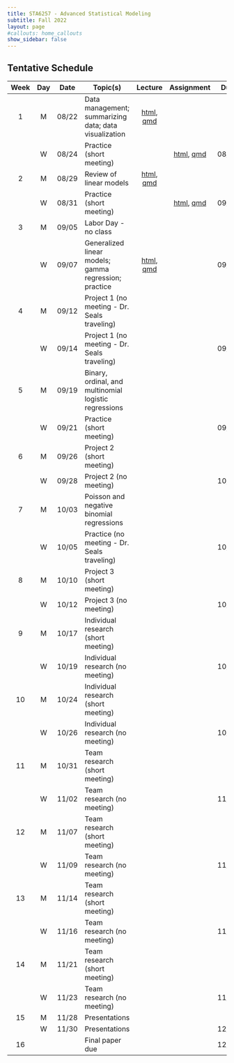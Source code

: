 ```yaml
---
title: STA6257 - Advanced Statistical Modeling
subtitle: Fall 2022 
layout: page
#callouts: home_callouts
show_sidebar: false
---
```


## Tentative Schedule

| Week | Day | Date  | Topic(s) | Lecture | Assignment | Due |
|:-:|:-:|:---:|--------------------|:--:|:-:|:-:
| 1    | M    | 08/22 | Data management; summarizing data; data visualization | [html](https://samanthaseals.github.io/STA6257/slides/L01.html), [qmd](https://github.com/samanthaseals/STA6257/blob/main/slides/L01.qmd) | | |
|      | W   | 08/24 | Practice (short meeting) | | [html](https://samanthaseals.github.io/STA6257/practice/P01.html), [qmd](https://github.com/samanthaseals/STA6257/blob/main/practice/P01.qmd) | 08/29 |
| 2    | M   | 08/29 | Review of linear models | [html](https://samanthaseals.github.io/STA6257/slides/L02.html), [qmd](https://github.com/samanthaseals/STA6257/blob/main/slides/L02.qmd) | | |
|      | W   | 08/31 | Practice (short meeting) | | [html](https://samanthaseals.github.io/STA6257/practice/P02.html), [qmd](https://github.com/samanthaseals/STA6257/blob/main/practice/P02.qmd) | 09/05 |
| 3    | M   | 09/05 | Labor Day - no class | | | |
|      | W   | 09/07 | Generalized linear models; gamma regression; practice | [html](https://samanthaseals.github.io/STA6257/slides/L03.html), [qmd](https://github.com/samanthaseals/STA6257/blob/main/slides/L03.qmd) | | 09/12 |
| 4    | M   | 09/12 | Project 1 (no meeting - Dr. Seals traveling) | | | |
|      | W   | 09/14 | Project 1 (no meeting - Dr. Seals traveling) | | | 09/19 |
| 5    | M   | 09/19 | Binary, ordinal, and multinomial logistic regressions | | | |
|      | W   | 09/21 | Practice (short meeting) | | | 09/26 |
| 6    | M   | 09/26 | Project 2 (short meeting) | | | |
|      | W   | 09/28 | Project 2 (no meeting) | | | 10/03 |
| 7    | M   | 10/03 | Poisson and negative binomial regressions | | | |
|      | W   | 10/05 | Practice (no meeting - Dr. Seals traveling) | | | 10/10 |
| 8    | M   | 10/10 | Project 3 (short meeting) | | | |
|      | W   | 10/12 | Project 3 (no meeting) | | | 10/17 |
| 9    | M   | 10/17 | Individual research (short meeting) | | | |
|      | W   | 10/19 | Individual research (no meeting) | | | 10/23 |
| 10   | M   | 10/24 | Individual research (short meeting) | | | |
|      | W   | 10/26 | Individual research (no meeting) | | | 10/30 |
| 11   | M   | 10/31 | Team research (short meeting) | | | |
|      | W   | 11/02 | Team research (no meeting) | | | 11/06 |
| 12   | M   | 11/07 | Team research (short meeting) | | | |
|      | W   | 11/09 | Team research (no meeting) | | | 11/13 |
| 13   | M   | 11/14 | Team research (short meeting) | | | |
|      | W   | 11/16 | Team research (no meeting) | | | 11/20 |
| 14   | M   | 11/21 | Team research (short meeting) | | | |
|      | W   | 11/23 | Team research (no meeting) | | | 11/27 |
| 15   | M   | 11/28 | Presentations | | | |
|      | W   | 11/30 | Presentations | | | 12/02 |
| 16   |   |  | Final paper due | | | 12/07 |
